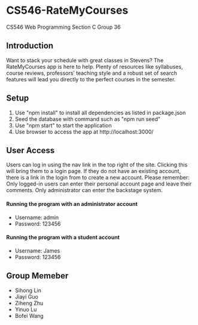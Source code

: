 # CS546-RateMyCourses
CS546 Web Programming Section C Group 36


## Introduction
Want to stack your schedule with great classes in Stevens? The RateMyCourses app is here to help. Plenty of resources like syllabuses, course reviews, professors’ teaching style and a robust set of search features will lead you directly to the perfect courses in the semester.

## Setup
1. Use "npm install" to install all dependencies as listed in package.json
2. Seed the database with command such as "npm run seed"
3. Use "npm start" to start the application
4. Use browser to access the app at http://localhost:3000/

## User Access

Users can log in using the nav link in the top right of the site. Clicking this will bring them to a login page. If they do not have an existing account, there is a link in the login from to create a new account. Please remember: Only logged-in users can enter their personal account page and leave their comments. Only administrator can enter the backstage system.

#### Running the program with an administrator account
  * Username: admin 
  * Password: 123456
#### Running the program with a student account
  * Username: James 
  * Password: 123456

## Group Memeber
  * Sihong Lin
  * Jiayi Guo  
  * Ziheng Zhu  
  * Yinuo Lu    
  * Bofei Wang
